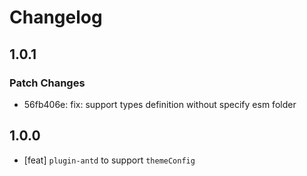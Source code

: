 # Changelog

## 1.0.1

### Patch Changes

- 56fb406e: fix: support types definition without specify esm folder

## 1.0.0

- [feat] `plugin-antd` to support `themeConfig`
